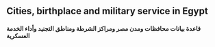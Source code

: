 ## Cities, birthplace and military service in Egypt

#### قاعدة بيانات محافظات ومدن مصر ومراكز الشرطة ومناطق التجنيد وأداء الخدمة العسكرية

